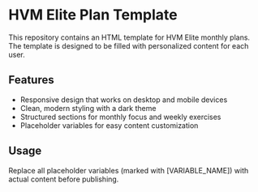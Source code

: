 # HVM Elite Plan Template

This repository contains an HTML template for HVM Elite monthly plans. The template is designed to be filled with personalized content for each user.

## Features

- Responsive design that works on desktop and mobile devices
- Clean, modern styling with a dark theme
- Structured sections for monthly focus and weekly exercises
- Placeholder variables for easy content customization

## Usage

Replace all placeholder variables (marked with [VARIABLE_NAME]) with actual content before publishing. 